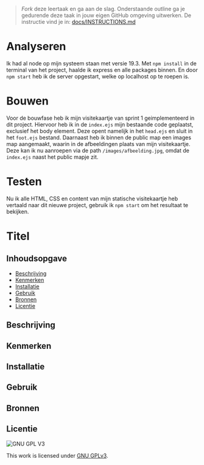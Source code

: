 > _Fork_ deze leertaak en ga aan de slag. Onderstaande outline ga je gedurende deze taak in jouw eigen GitHub omgeving uitwerken. De instructie vind je in: [docs/INSTRUCTIONS.md](docs/INSTRUCTIONS.md)


# Analyseren

Ik had al node op mijn systeem staan met versie 19.3. 
Met `npm install` in de terminal van het project, haalde ik express en alle packages binnen. 
En door `npm start` heb ik de server opgestart, welke op localhost op te roepen is.

# Bouwen

Voor de bouwfase heb ik mijn visitekaartje van sprint 1 geimplementeerd in dit project. Hiervoor heb ik in de `index.ejs` mijn bestaande code geplaatst, exclusief het body element. Deze opent namelijk in het `head.ejs` en sluit in het `foot.ejs` bestand.
Daarnaast heb ik binnen de public map een images map aangemaakt, waarin in de afbeeldingen plaats van mijn visitekaartje.
Deze kan ik nu aanroepen via de path `/images/afbeelding.jpg`, omdat de `index.ejs` naast het public mapje zit.

# Testen

Nu ik alle HTML, CSS en content van mijn statische visitekaartje heb vertaald naar dit nieuwe project, gebruik ik `npm start` om het resultaat te bekijken.

# Titel
<!-- Geef je project een titel en schrijf in één zin wat het is -->

## Inhoudsopgave

  * [Beschrijving](#beschrijving)
  * [Kenmerken](#kenmerken)
  * [Installatie](#installatie)
  * [Gebruik](#gebruik)
  * [Bronnen](#bronnen)
  * [Licentie](#licentie)

## Beschrijving
<!-- In de Beschrijving staat hoe je project er uit ziet, hoe het werkt en wat je er mee kan. -->
<!-- Voeg een mooie poster visual toe 📸 -->
<!-- Voeg een link toe naar Github Pages 🌐-->

## Kenmerken
<!-- Bij Kenmerken staat welke technieken zijn gebruikt en hoe. Wat is de HTML structuur? Wat zijn de belangrijkste dingen in CSS? Wat is er met Javascript gedaan en hoe? Misschien heb je een framwork of library gebruikt? -->

## Installatie

## Gebruik

## Bronnen

## Licentie

![GNU GPL V3](https://www.gnu.org/graphics/gplv3-127x51.png)

This work is licensed under [GNU GPLv3](./LICENSE).
